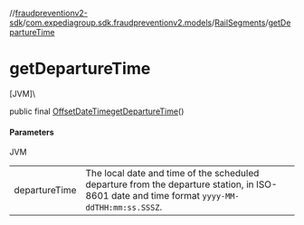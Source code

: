 //[fraudpreventionv2-sdk](../../../index.md)/[com.expediagroup.sdk.fraudpreventionv2.models](../index.md)/[RailSegments](index.md)/[getDepartureTime](get-departure-time.md)

# getDepartureTime

[JVM]\

public final [OffsetDateTime](https://docs.oracle.com/javase/8/docs/api/java/time/OffsetDateTime.html)[getDepartureTime](get-departure-time.md)()

#### Parameters

JVM

| | |
|---|---|
| departureTime | The local date and time of the scheduled departure from the departure station, in ISO-8601 date and time format `yyyy-MM-ddTHH:mm:ss.SSSZ`. |
